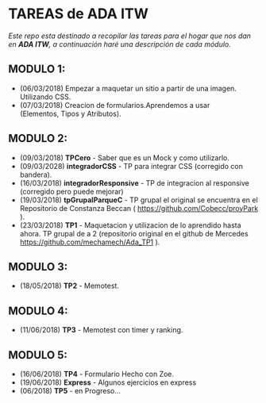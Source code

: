 TAREAS de ADA ITW
=================

*Este repo esta destinado a recopilar las tareas para el hogar que nos dan en __ADA ITW__, a continuación haré una descripción de cada módulo.*


## MODULO 1:

+ (06/03/2018) Empezar a maquetar un sitio a partir de una imagen. Utilizando CSS.
+ (07/03/2018) Creacion de formularios.Aprendemos a usar <form> (Elementos, Tipos y Atributos).

## MODULO 2:
+ (09/03/2018) __TPCero__ - Saber que es un Mock y como utilizarlo.
+ (09/03/2028) __integradorCSS__ - TP para integrar CSS (corregido con bandera).
+ (16/03/2018) __integradorResponsive__ - TP de integracion al responsive (corregido pero puede mejorar)
+ (19/03/2018) __tpGrupalParqueC__ - TP grupal el original se encuentra en el Repositorio de Constanza Beccan ( https://github.com/Cobecc/proyPark ).
+ (23/03/2018) __TP1__ - Maquetacion y utilizacion de lo aprendido hasta ahora. TP grupal de a 2 (repositorio original en el github de Mercedes https://github.com/mechamech/Ada_TP1 ).

## MODULO 3:
+ (18/05/2018) __TP2__ - Memotest.

## MODULO 4:
+ (11/06/2018) __TP3__ - Memotest con timer y ranking.

## MODULO 5:
+ (16/06/2018) __TP4__ - Formulario Hecho con Zoe.
+ (19/06/2018) __Express__ - Algunos ejercicios en express
+ (06/2018) __TP5__ - en Progreso...
